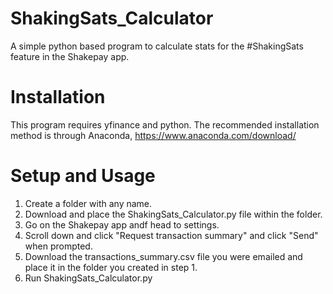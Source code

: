 # ShakingSats_Calculator
A simple python based program to calculate stats for the #ShakingSats feature in the Shakepay app.

# Installation
This program requires yfinance and python.
The recommended installation method is through Anaconda, https://www.anaconda.com/download/

# Setup and Usage
1) Create a folder with any name.
2) Download and place the ShakingSats_Calculator.py file within the folder.
3) Go on the Shakepay app andf head to settings.
4) Scroll down and click "Request transaction summary" and click "Send" when prompted.
5) Download the transactions_summary.csv file you were emailed and place it in the folder you created in step 1.
6) Run ShakingSats_Calculator.py
